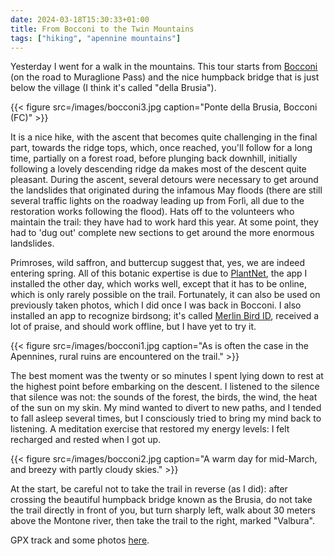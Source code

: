 ```yaml
---
date: 2024-03-18T15:30:33+01:00
title: From Bocconi to the Twin Mountains
tags: ["hiking", "apennine mountains"]
---
```

Yesterday I went for a walk in the mountains. This tour starts from
[Bocconi](https://maps.app.goo.gl/BSJnhQBuqgXFN2sA8) (on the road to Muraglione
Pass) and the nice humpback bridge that is just below the village (I think it's
called "della Brusia"). 

{{< figure src=/images/bocconi3.jpg caption="Ponte della Brusia, Bocconi (FC)" >}}

It is a nice hike, with the ascent that becomes quite challenging in the final
part, towards the ridge tops, which, once reached, you'll follow for a long
time, partially on a forest road, before plunging back downhill, initially
following a lovely descending ridge da makes most of the descent quite pleasant.
During the ascent, several detours were necessary to get around the landslides
that originated during the infamous May floods (there are still several traffic
lights on the roadway leading up from Forlì, all due to the restoration works
following the flood). Hats off to the volunteers who maintain the trail: they
have had to work hard this year. At some point, they had to 'dug out' complete
new sections to get around the more enormous landslides. 

Primroses, wild saffron, and buttercup suggest that, yes, we are indeed entering
spring. All of this botanic expertise is due to
[PlantNet](https://plantnet.org/en/), the app I installed the other day, which
works well, except that it has to be online, which is only rarely possible on
the trail. Fortunately, it can also be used on previously taken photos, which I
did once I was back in Bocconi. I also installed an app to recognize birdsong;
it's called [Merlin Bird ID](https://merlin.allaboutbirds.org), received a lot
of praise, and should work offline, but I have yet to try it. 

{{< figure src=/images/bocconi1.jpg caption="As is often the case in the Apennines, rural ruins are encountered on the trail." >}}

The best moment was the twenty or so minutes I spent lying down to rest at the
highest point before embarking on the descent. I listened to the silence that
silence was not: the sounds of the forest, the birds, the wind, the heat of the
sun on my skin. My mind wanted to divert to new paths, and I tended to fall
asleep several times, but I consciously tried to bring my mind back to
listening. A meditation exercise that restored my energy levels: I felt
recharged and rested when I got up.

{{< figure src=/images/bocconi2.jpg caption="A warm day for mid-March, and breezy with partly cloudy skies." >}}

At the start, be careful not to take the trail in reverse (as I did): after
crossing the beautiful humpback bridge known as the Brusia, do not take the
trail directly in front of you, but turn sharply left, walk about 30 meters
above the Montone river, then take the trail to the right, marked "Valbura".

GPX track and some photos [here](https://www.outdooractive.com/en/route/hiking-route/province-of-forli-cesena/da-bocconi-verso-i-monti-gemelli/284291423/).